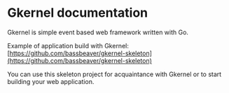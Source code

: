 # Gkernel documentation

Gkernel is simple event based web framework written with Go.

Example of application build with Gkernel: [https://github.com/bassbeaver/gkernel-skeleton](https://github.com/bassbeaver/gkernel-skeleton)

You can use this skeleton project for acquaintance with Gkernel or to start building your web application.